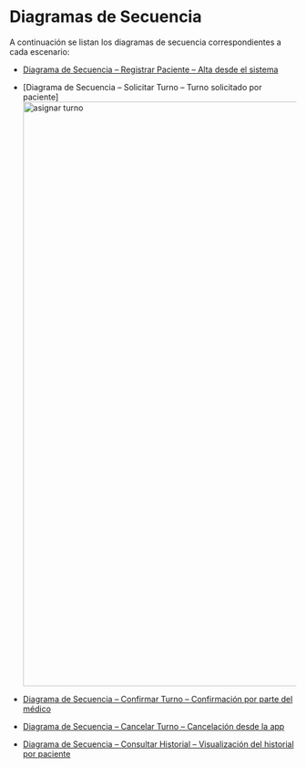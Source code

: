 # Diagramas de Secuencia

A continuación se listan los diagramas de secuencia correspondientes a cada escenario:

- [Diagrama de Secuencia – Registrar Paciente – Alta desde el sistema](https://github.com/user-attachments/assets/8f1f213a-a6b3-4739-aa59-8f319dd3fc85)

- [Diagrama de Secuencia – Solicitar Turno – Turno solicitado por paciente]<img width="1024" height="1024" alt="asignar turno" src="https://github.com/user-attachments/assets/4e83d0f9-adc0-43d0-b28c-5b76b8ce5cf1" />


- [Diagrama de Secuencia – Confirmar Turno – Confirmación por parte del médico](https://github.com/user-attachments/assets/3990e4a6-1a59-4acc-8fce-ee30df49e46b)

- [Diagrama de Secuencia – Cancelar Turno – Cancelación desde la app](https://github.com/user-attachments/assets/294ccd1f-9f1b-4513-8746-3d8f0816928b)

- [Diagrama de Secuencia – Consultar Historial – Visualización del historial por paciente](https://github.com/user-attachments/assets/495cda4c-6bdb-425e-b140-0ae5485930e9)

